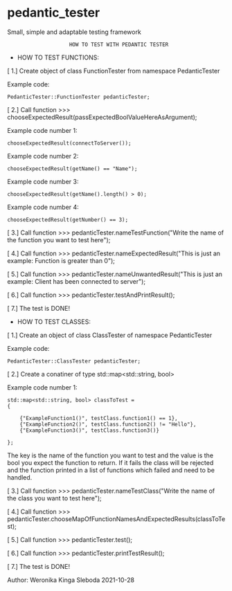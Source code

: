 # pedantic_tester
Small, simple and adaptable testing framework



						HOW TO TEST WITH PEDANTIC TESTER



* HOW TO TEST FUNCTIONS:

[ 1.] Create object of class FunctionTester from namespace PedanticTester

Example code:


	PedanticTester::FunctionTester pedanticTester;


[ 2.] Call function >>> chooseExpectedResult(passExpectedBoolValueHereAsArgument);

Example code number 1:

	chooseExpectedResult(connectToServer());


Example code number 2:

	chooseExpectedResult(getName() == "Name");


Example code number 3:

	chooseExpectedResult(getName().length() > 0);


Example code number 4:

	chooseExpectedResult(getNumber() == 3);


[ 3.] Call function >>> pedanticTester.nameTestFunction("Write the name of the function you want to test here");

[ 4.] Call function >>> pedanticTester.nameExpectedResult("This is just an example: Function is greater than 0");
	
[ 5.] Call function >>> pedanticTester.nameUnwantedResult("This is just an example: Client has been connected to server");

[ 6.] Call function >>> pedanticTester.testAndPrintResult();

[ 7.] The test is DONE!


* HOW TO TEST CLASSES:

[ 1.] Create an object of class ClassTester of namespace PedanticTester

Example code:

	PedanticTester::ClassTester pedanticTester;

[ 2.] Create a conatiner of type std::map<std::string, bool> 

Example code number 1:


	std::map<std::string, bool> classToTest =
	{
	
		{"ExampleFunction1()", testClass.function1() == 1},
		{"ExampleFunction2()", testClass.function2() != "Hello"},
		{"ExampleFunction3()", testClass.function3()}
	
	};


The key is the name of the function you want to test and the value is the bool you expect
the function to return. If it fails the class will be rejected and the function printed
in a list of functions which failed and need to be handled.


[ 3.] Call function >>> pedanticTester.nameTestClass("Write the name of the class you want to test here");  

[ 4.] Call function >>> pedanticTester.chooseMapOfFunctionNamesAndExpectedResults(classToTest);

[ 5.] Call function >>> pedanticTester.test();

[ 6.] Call function >>> pedanticTester.printTestResult();

[ 7.] The test is DONE!


Author: Weronika Kinga Sleboda 2021-10-28


